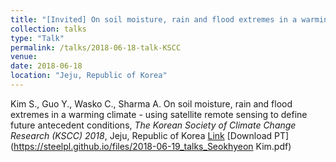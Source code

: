 ```yaml
---
title: "[Invited] On soil moisture, rain and flood extremes in a warming climate - using satellite remote sensing to define future antecedent conditions"
collection: talks
type: "Talk"
permalink: /talks/2018-06-18-talk-KSCC
venue: 
date: 2018-06-18 
location: "Jeju, Republic of Korea"
---
```


Kim S., Guo Y., Wasko C., Sharma A. On soil moisture, rain and flood extremes in a warming climate - using satellite remote sensing to define future antecedent conditions, <i>The Korean Society of Climate Change Research (KSCC) 2018</i>, Jeju, Republic of Korea
[Link](http://kscc.re.kr/2018kscc/papers/Oral/E-27.pdf)
[Download PT](https://steelpl.github.io/files/2018-06-19_talks_Seokhyeon Kim.pdf)


